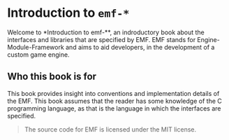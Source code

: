 # Introduction to `emf-*`

Welcome to *Introduction to emf-**, an indroductory book about the interfaces and libraries that are specified by EMF. 
EMF stands for Engine-Module-Framework and aims to aid developers, in the development of a custom game engine.

## Who this book is for

This book provides insight into conventions and implementation details of the EMF. This book assumes that the reader has some knowledge of the C programming language, as that is the language in which the interfaces are specified.

> The source code for EMF is licensed under the MIT license.